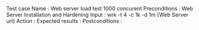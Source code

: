 Test case Name : Web server load test 1000 concurent
Preconditions : Web Server Installation and Hardening
Input : wrk -t 4 -c 1k -d 1m {Web Server url}
Action : 
Expected results :
Postconditions :
